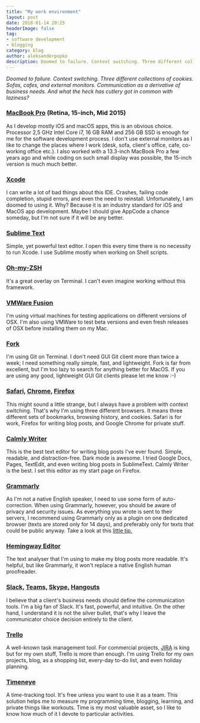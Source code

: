 ```yaml
---
title: "My work environment"
layout: post
date: 2018-01-14 20:25
headerImage: false
tag:
- software development
- blogging
category: blog
author: aleksanderpopko
description: Doomed to failure. Context switching. Three different collections of cookies. Sofas, cafes, and external monitors. Communication as a derivative of business needs. And what the heck has cutlery got in common with laziness?
---
```

*Doomed to failure. Context switching. Three different collections of cookies. Sofas, cafes, and external monitors. Communication as a derivative of business needs. And what the heck has cutlery got in common with laziness?*  
  
### [MacBook Pro](https://www.apple.com/macbook-pro/) (Retina, 15-inch, Mid 2015)
As I develop mostly iOS and macOS apps, this is an obvious choice. Processor 2,5 GHz Intel Core i7, 16 GB RAM and 256 GB SSD is enough for me for the software development process. I don't use external monitors as I like to change the places where I work (desk, sofa, client's office, cafe, co-working office etc.). I also worked with a 13.3-inch MacBook Pro a few years ago and while coding on such small display was possible, the 15-inch version is much much better.  
  

### [Xcode](https://developer.apple.com/xcode/)
I can write a lot of bad things about this IDE. Crashes, failing code completion, stupid errors, and even the need to reinstall. Unfortunately, I am doomed to using it. Why? Because it is an industry standard for iOS and MacOS app development. Maybe I should give AppCode a chance someday, but I'm not sure if it will be any better.  
  

### [Sublime Text](https://www.sublimetext.com/)
Simple, yet powerful text editor. I open this every time there is no necessity to run Xcode. I use Sublime mostly when working on Shell scripts.  
  

### [Oh-my-ZSH](https://github.com/robbyrussell/oh-my-zsh)
It's a great overlay on Terminal. I can't even imagine working without this framework.  
  

### [VMWare Fusion](https://www.vmware.com/products/fusion.html)
I'm using virtual machines for testing applications on different versions of OSX. I'm also using VMWare to test beta versions and even fresh releases of OSX before installing them on my Mac.  
  

### [Fork](https://git-fork.com/)
I'm using Git on Terminal. I don't need GUI Git client more than twice a week; I need something really simple, fast, and lightweight. Fork is far from excellent, but I'm too lazy to search for anything better for MacOS. If you are using any good, lightweight GUI Git clients please let me know :-)  
  

### [Safari,](https://www.apple.com/safari/) [Chrome,](https://www.google.com/chrome/) [Firefox](https://www.mozilla.org/pl/firefox/new/)
This might sound a little strange, but I always have a problem with context switching. That's why I'm using three different browsers. It means three different sets of bookmarks, browsing history, and cookies. Safari is for work, Firefox for writing blog posts, and Google Chrome for private stuff.  

### [Calmly Writer](https://www.calmlywriter.com/)
This is the best text editor for writing blog posts I've ever found. Simple, readable, and distraction-free. Dark mode is awesome. I tried Google Docs, Pages, TextEdit, and even writing blog posts in SublimeText. Calmly Writer is the best. I set this editor as my start page on Firefox.  
  

### [Grammarly](https://grammarly.com)
As I'm not a native English speaker, I need to use some form of auto-correction. When using Grammarly, however, you should be aware of privacy and security issues. As everything you wrote is sent to their servers, I recommend using Grammarly only as a plugin on one dedicated browser (texts are stored only for 14 days), and preferably only for texts that could be public anyway. Take a look at this [little tip.](https://eli4d.com/2016/05/18/a-tiny-little-privacy-hack-for-grammarly/)  
  

### [Hemingway Editor](http://www.hemingwayapp.com/)
The text analyser that I'm using to make my blog posts more readable. It's helpful, but like Grammarly, it won't replace a native English human proofreader.  
  

### [Slack,](https://slack.com/) [Teams,](https://products.office.com/en-us/microsoft-teams/group-chat-software) [Skype,](https://www.skype.com/) [Hangouts](https://hangouts.google.com/)
I believe that a client's business needs should define the communication tools. I'm a big fan of Slack. It's fast, powerful, and intuitive. On the other hand, I understand it is not the silver bullet, that's why I leave the communicator choice decision entirely to the client.  
  

### [Trello](https://trello.com/)
A well-known task management tool. For commercial projects, [JIRA](https://jira.atlassian.com/) is king but for my own stuff, Trello is more than enough. I'm using Trello for my own projects, blog, as a shopping list, every-day to-do list, and even holiday planning.  
  

### [Timeneye](https://www.timeneye.com/)
A time-tracking tool. It's free unless you want to use it as a team. This solution helps me to measure my programming time, blogging, learning, and private things like workouts. Time is my most valuable asset, so I like to know how much of it I devote to particular activities.
